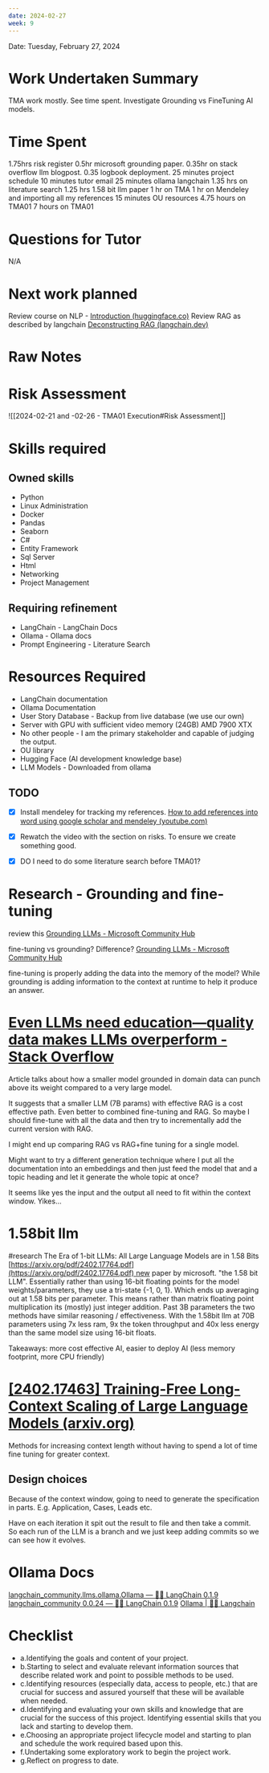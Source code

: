 ```yaml
---
date: 2024-02-27
week: 9
---
```

Date: Tuesday, February 27, 2024
# Work Undertaken Summary
TMA work mostly. See time spent.
Investigate Grounding vs FineTuning AI models.


# Time Spent
1.75hrs risk register
0.5hr microsoft grounding paper.
0.35hr on stack overflow llm blogpost.
0.35 logbook deployment.
25 minutes project schedule
10 minutes tutor email
25 minutes ollama langchain
1.35 hrs on literature search
1.25 hrs 1.58 bit llm paper
1 hr on TMA
1 hr on Mendeley and importing all my references
15 minutes OU resources
4.75 hours on TMA01
7 hours on TMA01
# Questions for Tutor
N/A

# Next work planned
Review course on NLP - [Introduction (huggingface.co)](https://huggingface.co/learn/nlp-course/chapter1/1#who-are-we)
Review RAG as described by langchain [Deconstructing RAG (langchain.dev)](https://blog.langchain.dev/deconstructing-rag/)


# Raw Notes

# Risk Assessment
![[2024-02-21 and -02-26 - TMA01 Execution#Risk Assessment]]


# Skills required
## Owned skills
- Python
- Linux Administration
- Docker
- Pandas
- Seaborn
- C#
- Entity Framework
- Sql Server
- Html
- Networking
- Project Management
## Requiring refinement
- LangChain - LangChain Docs
- Ollama - Ollama docs
- Prompt Engineering - Literature Search

# Resources Required
- LangChain documentation
- Ollama Documentation
- User Story Database - Backup from live database (we use our own)
- Server with GPU with sufficient video memory (24GB) AMD 7900 XTX
- No other people - I am the primary stakeholder and capable of judging the output.
- OU library
- Hugging Face (AI development knowledge base)
- LLM Models - Downloaded from ollama

## TODO
- [x] Install mendeley for tracking my references.  [How to add references into word using google scholar and mendeley (youtube.com)](https://www.youtube.com/watch?v=cGA6oqGzh4Y&t=130s)
- [x] Rewatch the video with the section on risks. To ensure we create something good.
- [x] DO I need to do some literature search before TMA01?


# Research - Grounding and fine-tuning

review this [Grounding LLMs - Microsoft Community Hub](https://techcommunity.microsoft.com/t5/fasttrack-for-azure/grounding-llms/ba-p/3843857)

fine-tuning vs grounding? Difference?
[Grounding LLMs - Microsoft Community Hub](https://techcommunity.microsoft.com/t5/fasttrack-for-azure/grounding-llms/ba-p/3843857)

fine-tuning is properly adding the data into the memory of the model? While grounding is adding information to the context at runtime to help it produce an answer.

# [Even LLMs need education—quality data makes LLMs overperform - Stack Overflow](https://stackoverflow.blog/2024/02/26/even-llms-need-education-quality-data-makes-llms-overperform/)
Article talks about how a smaller model grounded in domain data can punch above its weight compared to a very large model.

It suggests that a smaller LLM (7B params) with effective RAG is a cost effective path. Even better to combined fine-tuning and RAG. So maybe I should fine-tune with all the data and then try to incrementally add the current version with RAG.

I might end up comparing RAG vs RAG+fine tuning for a single model.

Might want to try a different generation technique where I put all the documentation into an embeddings and then just feed the model that and a topic heading and let it generate the whole topic at once?

It seems like yes the input and the output all need to fit within the context window. Yikes...

# 1.58bit llm
#research The Era of 1-bit LLMs: All Large Language Models are in 1.58 Bits
[https://arxiv.org/pdf/2402.17764.pdf](https://arxiv.org/pdf/2402.17764.pdf) new paper by microsoft. "the 1.58 bit LLM". Essentially rather than using 16-bit floating points for the model weights/parameters, they use a tri-state {-1, 0, 1}. Which ends up averaging out at 1.58 bits per parameter. This means rather than matrix floating point multiplication its (mostly) just integer addition. Past 3B parameters the two methods have similar reasoning / effectiveness. With the 1.58bit llm at 70B parameters using 7x less ram, 9x the token throughput and 40x less energy than the same model size using 16-bit floats.

Takeaways: more cost effective AI, easier to deploy AI (less memory footprint, more CPU friendly)

# [[2402.17463] Training-Free Long-Context Scaling of Large Language Models (arxiv.org)](https://arxiv.org/abs/2402.17463)

Methods for increasing context length without having to spend a lot of time fine tuning for greater context.

## Design choices
Because of the context window, going to need to generate the specification in parts. E.g. Application, Cases, Leads etc.

Have on each iteration it spit out the result to file and then take a commit. So each run of the LLM is a branch and we just keep adding commits so we can see how it evolves.


# Ollama Docs
[langchain_community.llms.ollama.Ollama — 🦜🔗 LangChain 0.1.9](https://api.python.langchain.com/en/latest/llms/langchain_community.llms.ollama.Ollama.html#langchain_community.llms.ollama.Ollama)
[langchain_community 0.0.24 — 🦜🔗 LangChain 0.1.9](https://api.python.langchain.com/en/latest/community_api_reference.html#module-langchain_community.llms)
[Ollama | 🦜️🔗 Langchain](https://python.langchain.com/docs/integrations/llms/ollama)

# Checklist
- a.Identifying the goals and content of your project.
- b.Starting to select and evaluate relevant information sources that describe related work and point to possible methods to be used.
- c.Identifying resources (especially data, access to people, etc.) that are crucial for success and assured yourself that these will be available when needed.
- d.Identifying and evaluating your own skills and knowledge that are crucial for the success of this project. Identifying essential skills that you lack and starting to develop them.
- e.Choosing an appropriate project lifecycle model and starting to plan and schedule the work required based upon this.
- f.Undertaking some exploratory work to begin the project work.
- g.Reflect on progress to date.